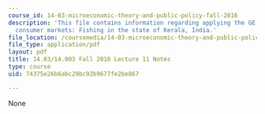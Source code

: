 ```yaml
---
course_id: 14-03-microeconomic-theory-and-public-policy-fall-2016
description: 'This file contains information regarding applying the GE framework to
  consumer markets: Fishing in the state of Kerala, India.'
file_location: /coursemedia/14-03-microeconomic-theory-and-public-policy-fall-2016/74375e26b6abc29bc92b9677fe2be867_MIT14_03F16_lec11.pdf
file_type: application/pdf
layout: pdf
title: 14.03/14.003 Fall 2016 Lecture 11 Notes
type: course
uid: 74375e26b6abc29bc92b9677fe2be867

---
```

None